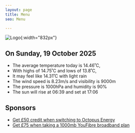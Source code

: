 ```yaml
---
layout: page
title: Menu
seo: Menu

---
```


![Logo](/images/logo.jpg){:width="832px"}

<!-- weather_marker starts -->
## On Sunday, 19 October 2025

- The average temperature today is 14.46˚C,
- With highs of 14.75˚C and lows of 13.8˚C,
- It may feel like 14.31˚C with light rain
- The wind speed is 8.23m/s and visibility is 9000m
- The pressure is 1000hPa and humidity is 90%
- The sun will rise at 06:39 and set at 17:06

<!-- weather_marker ends -->

## Sponsors

- [Get £50 credit when switching to Octopus Energy](https://bit.ly/3oD1nnS)
- [Get £75 when taking a 1000mb YouFibre broadband plan](https://aklam.io/91zWhU?)
